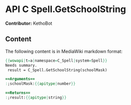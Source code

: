 # API C Spell.GetSchoolString

**Contributor:** KethoBot

## Content

The following content is in MediaWiki markdown format:

```mediawiki
{{wowapi|t=a|namespace=C_Spell|system=Spell}}
Needs summary.
 result = C_Spell.GetSchoolString(schoolMask)

==Arguments==
:;schoolMask:{{apitype|number}}

==Returns==
:;result:{{apitype|string}}
```